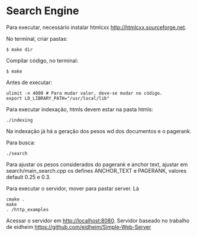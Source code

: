 # Search Engine

Para executar, necessário instalar htmlcxx <http://htmlcxx.sourceforge.net>.

No terminal, criar pastas:
  ```
  $ make dir
  ```
Compilar código, no terminal:
  ```
  $ make
  ```
Antes de executar:
  ```
  ulimit -n 4000 # Para mudar valor, deve-se mudar no código.
  export LD_LIBRARY_PATH="/usr/local/lib"
  ```

Para executar indexação, htmls devem estar na pasta htmls:
  ```
  ./indexing
  ```
Na indexação já há a geração dos pesos wd dos documentos e o pagerank.

Para busca:
  ```
  ./search
  ```
Para ajustar os pesos considerados do pagerank e anchor text, ajustar em search/main_search.cpp os defines ANCHOR_TEXT e PAGERANK, valores default 0.25 e 0.3.

Para executar o servidor, mover para pastar server. Lá
  ```
  cmake .
  make
  . /http_examples
  ```
Acessar o servidor em <http://localhost:8080>.
Servidor baseado no trabalho de eidheim <https://github.com/eidheim/Simple-Web-Server>
  
